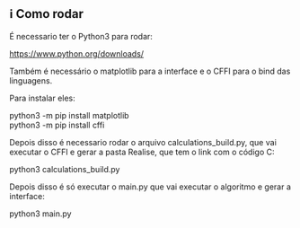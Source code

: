 ## :information_source: Como rodar

É necessario ter o Python3 para rodar:

https://www.python.org/downloads/

Também é necessário o matplotlib para a interface e
o CFFI para o bind das linguagens.

Para instalar eles:

python3 -m pip install matplotlib<br />
python3 -m pip install cffi<br />

Depois disso é necessario rodar o arquivo calculations_build.py,
que vai executar o CFFI e gerar a pasta Realise, que tem o link
com o código C:

python3 calculations_build.py<br />

Depois disso é só executar o main.py que vai executar o algoritmo
e gerar a interface:

python3 main.py<br />